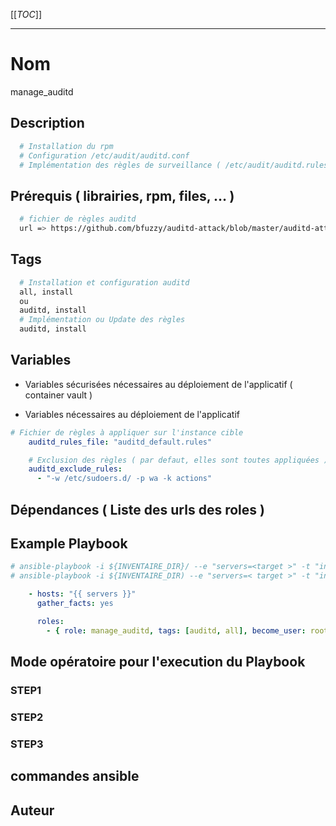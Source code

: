 [[_TOC_]]
***

# Nom

  manage_auditd

## Description

```bash
  # Installation du rpm
  # Configuration /etc/audit/auditd.conf
  # Implémentation des règles de surveillance ( /etc/audit/auditd.rules )
```

## Prérequis ( librairies, rpm, files, … )

```bash
  # fichier de règles auditd
  url => https://github.com/bfuzzy/auditd-attack/blob/master/auditd-attack.rules
```

## Tags

```bash
  # Installation et configuration auditd
  all, install 
  ou 
  auditd, install
  # Implémentation ou Update des règles
  auditd, install
```

## Variables

* Variables sécurisées nécessaires au déploiement de l'applicatif ( container vault )

* Variables nécessaires au déploiement de l'applicatif

```yaml
# Fichier de règles à appliquer sur l'instance cible
    auditd_rules_file: "auditd_default.rules"

    # Exclusion des règles ( par defaut, elles sont toutes appliquées )
    auditd_exclude_rules:
      - "-w /etc/sudoers.d/ -p wa -k actions"
```

## Dépendances ( Liste des urls des roles )

## Example Playbook

```yaml
# ansible-playbook -i ${INVENTAIRE_DIR}/ --e "servers=<target >" -t "install,auditd,all" ${ROLE_DIR}/manage_auditd/tests/pbk_manage_auditd.yml --check
# ansible-playbook -i ${INVENTAIRE_DIR) --e "servers=< target >" -t "install,auditd,all" $(ROLE_DIR}/manage_auditd/tests/pbk_manage_auditd.yml

    - hosts: "{{ servers }}"
      gather_facts: yes

      roles:
        - { role: manage_auditd, tags: [auditd, all], become_user: root, become: yes }
```

## Mode opératoire pour l'execution du Playbook

### STEP1

### STEP2

### STEP3

## commandes ansible

## Auteur
